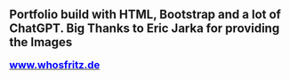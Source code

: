 ## Portfolio build with HTML, Bootstrap and a lot of ChatGPT. Big Thanks to Eric Jarka for providing the Images

[<span style="font-size: large; color: blue; font-weight: bold;">www.whosfritz.de</span>](https://www.whosfritz.de)

